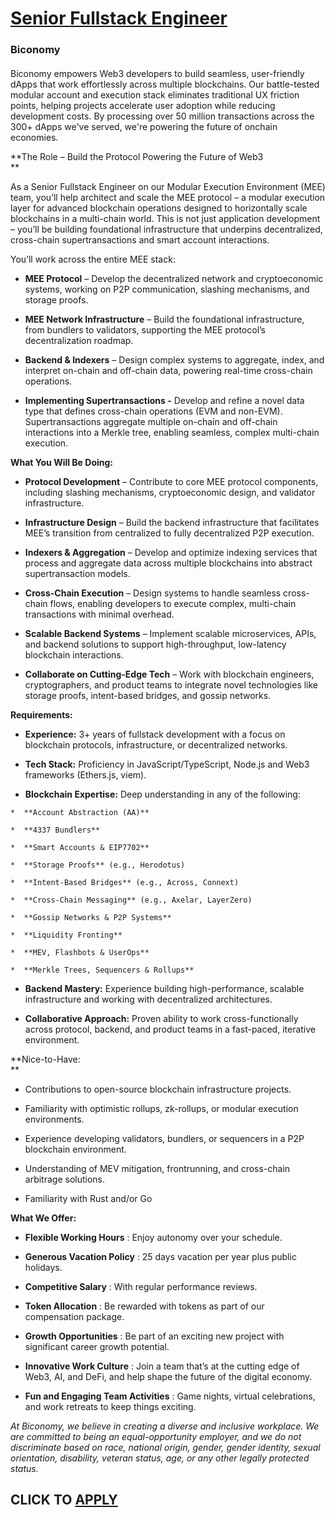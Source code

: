 # [Senior Fullstack Engineer](https://www.remotewlb.com/apply/senior-fullstack-engineer-138550)  
### Biconomy  
####  

Biconomy empowers Web3 developers to build seamless, user-friendly dApps that work effortlessly across multiple blockchains. Our battle-tested modular account and execution stack eliminates traditional UX friction points, helping projects accelerate user adoption while reducing development costs. By processing over 50 million transactions across the 300+ dApps we've served, we're powering the future of onchain economies.  
  
 **The Role – Build the Protocol Powering the Future of Web3  
**

As a Senior Fullstack Engineer on our Modular Execution Environment (MEE) team, you’ll help architect and scale the MEE protocol – a modular execution layer for advanced blockchain operations designed to horizontally scale blockchains in a multi-chain world. This is not just application development – you’ll be building foundational infrastructure that underpins decentralized, cross-chain supertransactions and smart account interactions.  

You’ll work across the entire MEE stack:  

  *  **MEE Protocol** – Develop the decentralized network and cryptoeconomic systems, working on P2P communication, slashing mechanisms, and storage proofs.

  *  **MEE Network Infrastructure** – Build the foundational infrastructure, from bundlers to validators, supporting the MEE protocol’s decentralization roadmap.

  *  **Backend & Indexers** – Design complex systems to aggregate, index, and interpret on-chain and off-chain data, powering real-time cross-chain operations.

  *  **Implementing Supertransactions -** Develop and refine a novel data type that defines cross-chain operations (EVM and non-EVM). Supertransactions aggregate multiple on-chain and off-chain interactions into a Merkle tree, enabling seamless, complex multi-chain execution.

  
 **What You Will Be Doing:**

  *  **Protocol Development** – Contribute to core MEE protocol components, including slashing mechanisms, cryptoeconomic design, and validator infrastructure.

  *  **Infrastructure Design** – Build the backend infrastructure that facilitates MEE’s transition from centralized to fully decentralized P2P execution.

  *  **Indexers & Aggregation** – Develop and optimize indexing services that process and aggregate data across multiple blockchains into abstract supertransaction models.

  *  **Cross-Chain Execution** – Design systems to handle seamless cross-chain flows, enabling developers to execute complex, multi-chain transactions with minimal overhead.

  *  **Scalable Backend Systems** – Implement scalable microservices, APIs, and backend solutions to support high-throughput, low-latency blockchain interactions.

  *  **Collaborate on Cutting-Edge Tech** – Work with blockchain engineers, cryptographers, and product teams to integrate novel technologies like storage proofs, intent-based bridges, and gossip networks.

 **Requirements:**

  *  **Experience:** 3+ years of fullstack development with a focus on blockchain protocols, infrastructure, or decentralized networks.

  *  **Tech Stack:** Proficiency in JavaScript/TypeScript, Node.js and Web3 frameworks (Ethers.js, viem).

  *  **Blockchain Expertise:** Deep understanding in any of the following:

    *  **Account Abstraction (AA)**

    *  **4337 Bundlers**

    *  **Smart Accounts & EIP7702**

    *  **Storage Proofs** (e.g., Herodotus)

    *  **Intent-Based Bridges** (e.g., Across, Connext)

    *  **Cross-Chain Messaging** (e.g., Axelar, LayerZero)

    *  **Gossip Networks & P2P Systems**

    *  **Liquidity Fronting**

    *  **MEV, Flashbots & UserOps**

    *  **Merkle Trees, Sequencers & Rollups**

  *  **Backend Mastery:** Experience building high-performance, scalable infrastructure and working with decentralized architectures.

  *  **Collaborative Approach:** Proven ability to work cross-functionally across protocol, backend, and product teams in a fast-paced, iterative environment.  

  
 **Nice-to-Have:  
**

  * Contributions to open-source blockchain infrastructure projects.

  * Familiarity with optimistic rollups, zk-rollups, or modular execution environments.

  * Experience developing validators, bundlers, or sequencers in a P2P blockchain environment.

  * Understanding of MEV mitigation, frontrunning, and cross-chain arbitrage solutions.

  * Familiarity with Rust and/or Go

  
 **What We Offer:**

  *  **Flexible Working Hours** : Enjoy autonomy over your schedule.

  *  **Generous Vacation Policy** : 25 days vacation per year plus public holidays.

  *  **Competitive Salary** : With regular performance reviews.

  *  **Token Allocation** : Be rewarded with tokens as part of our compensation package.

  *  **Growth Opportunities** : Be part of an exciting new project with significant career growth potential.

  *  **Innovative Work Culture** : Join a team that’s at the cutting edge of Web3, AI, and DeFi, and help shape the future of the digital economy.

  *  **Fun and Engaging Team Activities** : Game nights, virtual celebrations, and work retreats to keep things exciting.

  
 _At Biconomy, we believe in creating a diverse and inclusive workplace. We are committed to being an equal-opportunity employer, and we do not discriminate based on race, national origin, gender, gender identity, sexual orientation, disability, veteran status, age, or any other legally protected status._

  
## CLICK TO [APPLY](https://www.remotewlb.com/apply/senior-fullstack-engineer-138550)

